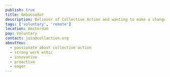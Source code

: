 ```yaml
---
publish: true
title: Ambassador
description: Believer of Collective Action and wanting to make a change
tags: ['voluntary', 'remote']
location: Amsterdam
pay: Voluntary
contact: join@collaction.org
aboutYou:
  - passionate about collective action
  - strong work ethic
  - innovative
  - proactive
  - eager
---
```

